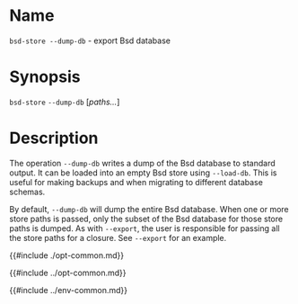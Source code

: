 # Name

`bsd-store --dump-db` - export Bsd database

# Synopsis

`bsd-store` `--dump-db` [*paths…*]

# Description

The operation `--dump-db` writes a dump of the Bsd database to standard
output. It can be loaded into an empty Bsd store using `--load-db`. This
is useful for making backups and when migrating to different database
schemas.

By default, `--dump-db` will dump the entire Bsd database. When one or
more store paths is passed, only the subset of the Bsd database for
those store paths is dumped. As with `--export`, the user is responsible
for passing all the store paths for a closure. See `--export` for an
example.

{{#include ./opt-common.md}}

{{#include ../opt-common.md}}

{{#include ../env-common.md}}
